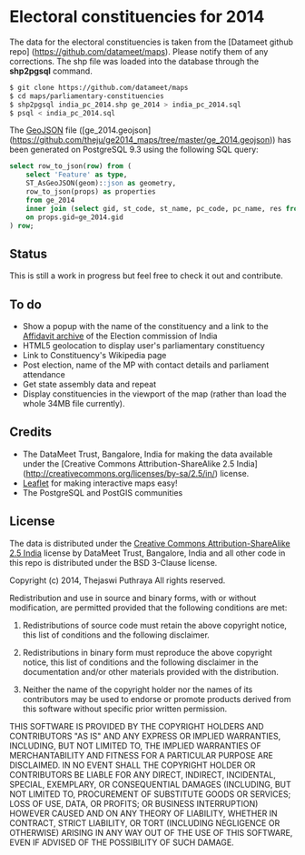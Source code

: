 # Electoral constituencies for 2014

The data for the electoral constituencies is taken from the [Datameet github repo]
(https://github.com/datameet/maps). Please notify them of any corrections. The shp
file was loaded into the database through the **shp2pgsql** command.

```bash
$ git clone https://github.com/datameet/maps
$ cd maps/parliamentary-constituencies
$ shp2pgsql india_pc_2014.shp ge_2014 > india_pc_2014.sql
$ psql < india_pc_2014.sql
```

The [GeoJSON](http://geojson.org) file ([ge_2014.geojson]
(https://github.com/theju/ge2014_maps/tree/master/ge_2014.geojson))
has been generated on PostgreSQL 9.3 using the following SQL query:

```sql
select row_to_json(row) from (
    select 'Feature' as type,
    ST_AsGeoJSON(geom)::json as geometry,
    row_to_json(props) as properties
    from ge_2014
    inner join (select gid, st_code, st_name, pc_code, pc_name, res from ge_2014) as props
    on props.gid=ge_2014.gid
) row;
```

## Status

This is still a work in progress but feel free to check it out and contribute.

## To do

* Show a popup with the name of the constituency and a link to the [Affidavit
archive](http://affidavitarchive.nic.in/) of the Election commission of India
* HTML5 geolocation to display user's parliamentary constituency
* Link to Constituency's Wikipedia page
* Post election, name of the MP with contact details and parliament attendance
* Get state assembly data and repeat
* Display constituencies in the viewport of the map (rather than load the whole
34MB file currently).

## Credits

* The DataMeet Trust, Bangalore, India for making the data available under
the [Creative Commons Attribution-ShareAlike 2.5 India]
(http://creativecommons.org/licenses/by-sa/2.5/in/) license.
* [Leaflet](https://github.com/Leaflet/Leaflet) for making interactive maps easy!
* The PostgreSQL and PostGIS communities

## License

The data is distributed under the [Creative Commons
Attribution-ShareAlike 2.5 India](http://creativecommons.org/licenses/by-sa/2.5/in/)
license by DataMeet Trust, Bangalore, India and all other code in this repo is
distributed under the BSD 3-Clause license.

Copyright (c) 2014, Thejaswi Puthraya
All rights reserved.

Redistribution and use in source and binary forms, with or without modification, are permitted provided that the following conditions are met:

1. Redistributions of source code must retain the above copyright notice, this list of conditions and the following disclaimer.

2. Redistributions in binary form must reproduce the above copyright notice, this list of conditions and the following disclaimer in the documentation and/or other materials provided with the distribution.

3. Neither the name of the copyright holder nor the names of its contributors may be used to endorse or promote products derived from this software without specific prior written permission.

THIS SOFTWARE IS PROVIDED BY THE COPYRIGHT HOLDERS AND CONTRIBUTORS "AS IS" AND ANY EXPRESS OR IMPLIED WARRANTIES, INCLUDING, BUT NOT LIMITED TO, THE IMPLIED WARRANTIES OF MERCHANTABILITY AND FITNESS FOR A PARTICULAR PURPOSE ARE DISCLAIMED. IN NO EVENT SHALL THE COPYRIGHT HOLDER OR CONTRIBUTORS BE LIABLE FOR ANY DIRECT, INDIRECT, INCIDENTAL, SPECIAL, EXEMPLARY, OR CONSEQUENTIAL DAMAGES (INCLUDING, BUT NOT LIMITED TO, PROCUREMENT OF SUBSTITUTE GOODS OR SERVICES; LOSS OF USE, DATA, OR PROFITS; OR BUSINESS INTERRUPTION) HOWEVER CAUSED AND ON ANY THEORY OF LIABILITY, WHETHER IN CONTRACT, STRICT LIABILITY, OR TORT (INCLUDING NEGLIGENCE OR OTHERWISE) ARISING IN ANY WAY OUT OF THE USE OF THIS SOFTWARE, EVEN IF ADVISED OF THE POSSIBILITY OF SUCH DAMAGE.
